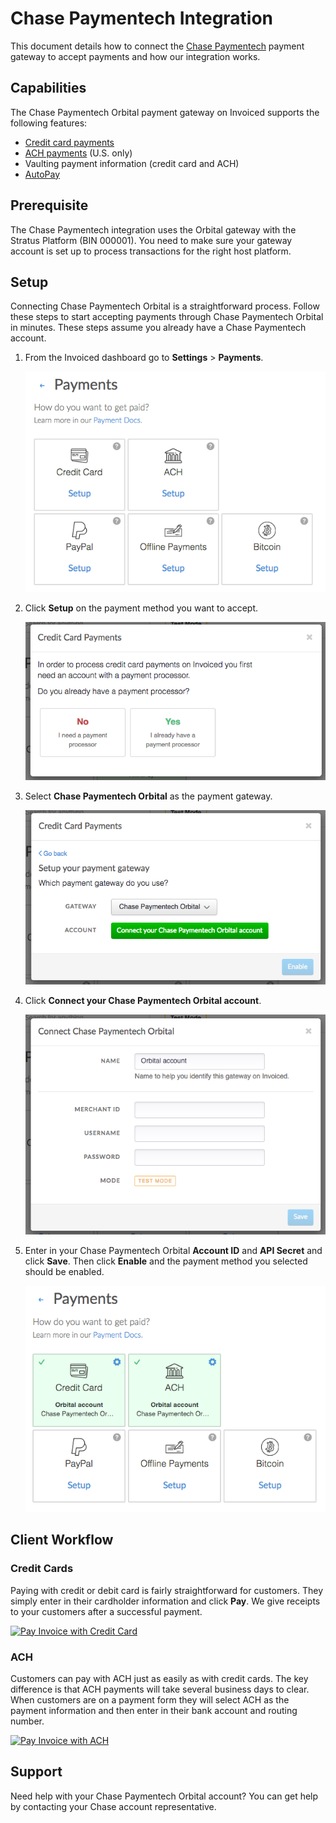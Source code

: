 # Chase Paymentech Integration

This document details how to connect the [Chase Paymentech](https://www.chasepaymentech.com/) payment gateway to accept payments and how our integration works.

## Capabilities

The Chase Paymentech Orbital payment gateway on Invoiced supports the following features:

- [Credit card payments](/docs/payments/card)
- [ACH payments](/docs/payments/ach) (U.S. only)
- Vaulting payment information (credit card and ACH)
- [AutoPay](/docs/guides/autopay)

## Prerequisite

The Chase Paymentech integration uses the Orbital gateway with the Stratus Platform (BIN 000001). You need to make sure your gateway account is set up to process transactions for the right host platform.

## Setup

Connecting Chase Paymentech Orbital is a straightforward process. Follow these steps to start accepting payments through Chase Paymentech Orbital in minutes. These steps assume you already have a Chase Paymentech account.

1. From the Invoiced dashboard go to **Settings** > **Payments**.

   [![Payment Settings](../img/payment-settings.png)](../img/payment-settings.png)

2. Click **Setup** on the payment method you want to accept.

   [![Credit Card Payments Setup](../img/credit-card-payment-setup.png)](../img/credit-card-payment-setup.png)

3. Select **Chase Paymentech Orbital** as the payment gateway.

   [![Chase Paymentech Orbital Payments Setup](../img/chase-paymentech-setup.png)](../img/chase-paymentech-setup.png)

4. Click **Connect your Chase Paymentech Orbital account**.

   [![Chase Paymentech Orbital Settings Page](../img/chase-paymentech-connect.png)](../img/chase-paymentech-connect.png)

5. Enter in your Chase Paymentech Orbital **Account ID** and **API Secret** and click **Save**. Then click **Enable** and the payment method you selected should be enabled.

   [![Chase Paymentech Orbital Payments Enabled](../img/chase-paymentech-enabled.png)](../img/chase-paymentech-enabled.png)

## Client Workflow

### Credit Cards

Paying with credit or debit card is fairly straightforward for customers. They simply enter in their cardholder information and click **Pay**. We give receipts to your customers after a successful payment.

[![Pay Invoice with Credit Card](/docs/img/pay-invoice-credit-card.png)](/docs/img/pay-invoice-credit-card.png)

### ACH

Customers can pay with ACH just as easily as with credit cards. The key difference is that ACH payments will take several business days to clear. When customers are on a payment form they will select ACH as the payment information and then enter in their bank account and routing number.

[![Pay Invoice with ACH](/docs/img/pay-invoice-ach.png)](/docs/img/pay-invoice-ach.png)

## Support

Need help with your Chase Paymentech Orbital account? You can get help by contacting your Chase account representative.
